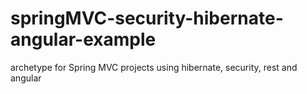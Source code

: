 # springMVC-security-hibernate-angular-example
archetype for Spring MVC projects using hibernate, security, rest and angular
